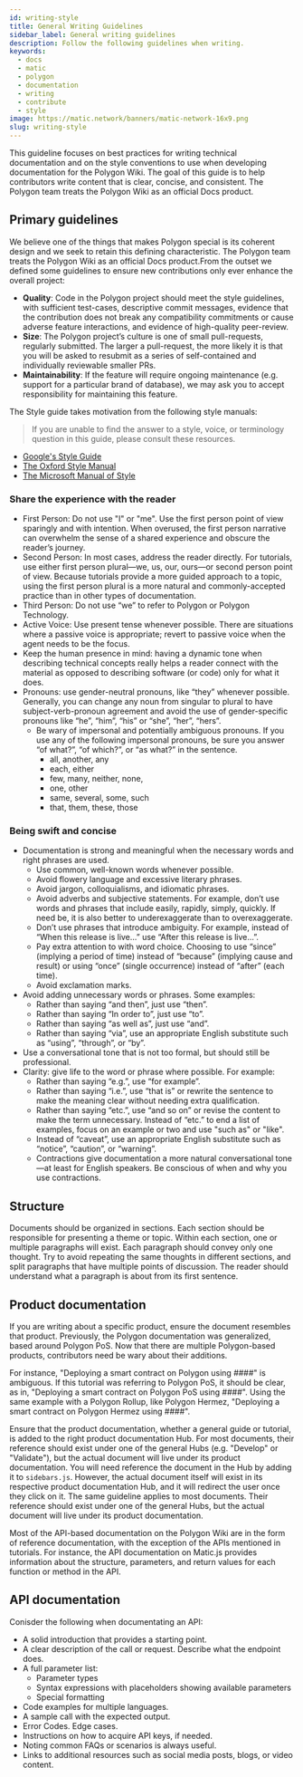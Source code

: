 ```yaml
---
id: writing-style
title: General Writing Guidelines
sidebar_label: General writing guidelines
description: Follow the following guidelines when writing.
keywords:
  - docs
  - matic
  - polygon
  - documentation
  - writing
  - contribute
  - style
image: https://matic.network/banners/matic-network-16x9.png
slug: writing-style 
---
```


This guideline focuses on best practices for writing technical documentation and 
on the style conventions to use when developing documentation for the Polygon Wiki. 
The goal of this guide is to help contributors write content that is clear, concise, 
and consistent. The Polygon team treats the Polygon Wiki as an official Docs product.

## Primary guidelines

We believe one of the things that makes Polygon special is its coherent design and we 
seek to retain this defining characteristic. The Polygon team treats the Polygon Wiki 
as an official Docs product.From the outset we defined some guidelines to ensure new 
contributions only ever enhance the overall project:

- **Quality**: Code in the Polygon project should meet the style guidelines, with 
  sufficient test-cases, descriptive commit messages, evidence that the contribution 
  does not break any compatibility commitments or cause adverse feature interactions, 
  and evidence of high-quality peer-review.
- **Size**: The Polygon project’s culture is one of small pull-requests, regularly 
  submitted. The larger a pull-request, the more likely it is that you will be asked 
  to resubmit as a series of self-contained and individually reviewable smaller PRs.
- **Maintainability**: If the feature will require ongoing maintenance (e.g. support 
  for a particular brand of database), we may ask you to accept responsibility for 
  maintaining this feature.

The Style guide takes motivation from the following style manuals:

> If you are unable to find the answer to a style, voice, or terminology question 
> in this guide, please consult these resources.

- [Google's Style Guide](https://github.com/google/styleguide/blob/gh-pages/docguide/style.md)
- [The Oxford Style Manual](https://global.oup.com/academic/product/new-oxford-style-manual-9780198767251?cc=nl&lang=en&)
- [The Microsoft Manual of Style](https://docs.microsoft.com/en-us/style-guide/welcome/)

### Share the experience with the reader

- First Person: Do not use "I" or "me". Use the first person point of view sparingly and 
  with intention. When overused, the first person narrative can overwhelm the sense of a 
  shared experience and obscure the reader’s journey.
- Second Person: In most cases, address the reader directly. For tutorials, use either first 
  person plural—we, us, our, ours—or second person point of view. Because tutorials provide 
  a more guided approach to a topic, using the first person plural is a more natural and 
  commonly-accepted practice than in other types of documentation.
- Third Person: Do not use “we” to refer to Polygon or Polygon Technology.
- Active Voice: Use present tense whenever possible. There are situations where a passive 
  voice is appropriate; revert to passive voice when the agent needs to be the focus.
- Keep the human presence in mind: having a dynamic tone when describing technical concepts 
  really helps a reader connect with the material as opposed to describing software (or code) 
  only for what it does.
- Pronouns: use gender-neutral pronouns, like “they” whenever possible. Generally, you can 
  change any noun from singular to plural to have subject-verb-pronoun agreement and avoid the 
  use of gender-specific pronouns like “he”, “him”, “his” or “she”, “her”, “hers”.
  - Be wary of impersonal and potentially ambiguous pronouns. If you use any of the following 
  impersonal pronouns, be sure you answer “of what?”, “of which?”, or “as what?” in the sentence.
    - all, another, any
    - each, either
    - few, many, neither, none,
    - one, other
    - same, several, some, such
    - that, them, these, those

### Being swift and concise 

- Documentation is strong and meaningful when the necessary words and right phrases are used.
  - Use common, well-known words whenever possible.
  - Avoid flowery language and excessive literary phrases.
  - Avoid jargon, colloquialisms, and idiomatic phrases.
  - Avoid adverbs and subjective statements. For example, don’t use words and phrases that include 
    easily, rapidly, simply, quickly. If need be, it is also better to underexaggerate than to 
    overexaggerate.
  - Don’t use phrases that introduce ambiguity. For example, instead of “When this release is live...” 
    use “After this release is live...”.
  - Pay extra attention to with word choice. Choosing to use “since” (implying a period of time) instead 
    of “because” (implying cause and result) or using “once” (single occurrence) instead of “after” 
    (each time).
  - Avoid exclamation marks.
- Avoid adding unnecessary words or phrases. Some examples:
  - Rather than saying “and then”, just use “then”.
  - Rather than saying “In order to”, just use “to”.
  - Rather than saying “as well as”, just use “and”.
  - Rather than saying “via”, use an appropriate English substitute such as “using”, “through”, or “by”.
- Use a conversational tone that is not too formal, but should still be professional.
- Clarity: give life to the word or phrase where possible. For example:
  - Rather than saying “e.g.”, use “for example”.
  - Rather than saying “i.e.”, use “that is” or rewrite the sentence to make the meaning clear without 
    needing extra qualification.
  - Rather than saying “etc.”, use “and so on” or revise the content to make the term unnecessary. Instead 
    of “etc.” to end a list of examples, focus on an example or two and use "such as" or "like".
  - Instead of “caveat”, use an appropriate English substitute such as “notice”, “caution”, or “warning”.
  - Contractions give documentation a more natural conversational tone—at least for English speakers. 
    Be conscious of when and why you use contractions.

## Structure

Documents should be organized in sections. Each section should be responsible for
presenting a theme or topic. Within each section, one or multiple paragraphs will exist.
Each paragraph should convey only one thought. Try to avoid repeating the same thoughts
in different sections, and split paragraphs that have multiple points of discussion.
The reader should understand what a paragraph is about from its first sentence.

## Product documentation

If you are writing about a specific product, ensure the document resembles that 
product. Previously, the Polygon documentation was generalized, based around Polygon PoS. 
Now that there are multiple Polygon-based products, contributors need be wary about their 
additions.

For instance, "Deploying a smart contract on Polygon using ####" is ambiguous. If this tutorial
was referring to Polygon PoS, it should be clear, as in, 
"Deploying a smart contract on Polygon PoS using ####". Using the same example with a 
Polygon Rollup, like Polygon Hermez, "Deploying a smart contract on Polygon Hermez using ####".

Ensure that the product documentation, whether a general guide or tutorial, is added
to the right product documentation Hub. For most documents, their reference should exist under 
one of the general Hubs (e.g. "Develop" or "Validate"), but the actual document 
will live under its product documentation. You will need reference the document in the Hub by 
adding it to `sidebars.js`.
However, the actual document itself will exist in its respective product documentation Hub,
and it will redirect the user once they click on it. The same guideline applies to most 
documents. Their reference should exist under one of the general Hubs, but the actual document 
will live under its product documentation.

Most of the API-based documentation on the Polygon Wiki are in the form of 
reference documentation, with the exception of the APIs mentioned in tutorials. 
For instance, the API documentation on Matic.js provides information about the 
structure, parameters, and return values for each function or method in the API.

## API documentation

Conisder the following when documentating an API:

* A solid introduction that provides a starting point.
* A clear description of the call or request. Describe what the endpoint does.
* A full parameter list:
  * Parameter types
  * Syntax expressions with placeholders showing available parameters
  * Special formatting 
* Code examples for multiple languages.
* A sample call with the expected output.
* Error Codes. Edge cases.
* Instructions on how to acquire API keys, if needed.
* Noting common FAQs or scenarios is always useful.
* Links to additional resources such as social media posts, blogs, or video content.
